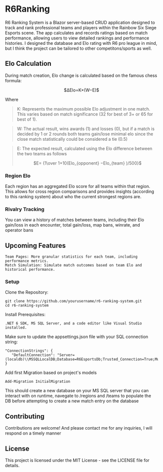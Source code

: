# R6Ranking

R6 Ranking System is a Blazor server-based CRUD application designed to track and rank professional teams and players within the Rainbow Six Siege Esports scene. The app calculates and records ratings based on match performance, allowing users to view detailed rankings and performance histories. I designed the database and Elo rating with R6 pro league in mind, but I think the project can be tailored to other competitons/sports as well.

  
## Elo Calculation

During match creation, Elo change is calculated based on the famous chess formula:

 <p align=center>
  $ΔElo=K×(W−E)$ 
 </p>

Where
  >K: Represents the maximum possible Elo adjustment in one match. This varies based on match significance (32 for best of 3+ or 65 for best of 1).

  >W: The actual result, wins awards (1) and losses (0), but if a match is decided by 1 or 2 rounds both teams gain/lose minimal elo since the close match statistically could be considered a tie (0.5)

  >E: The expected result, calculated using the Elo difference between the two teams as follows  
  > <p align=center> $E= {1\over 1+10(Elo_{opponent} −Elo_{team}​ )/500}$  </p>

### Region Elo

Each region has an aggregated Elo score for all teams within that region. This allows for cross region comparisons and provides insights (according to this ranking system) about who the current strongest regions are.

### Rivalry Tracking

You can view a history of matches between teams, including their Elo gain/loss in each encounter, total gain/loss, map bans, winrate, and operator bans


## Upcoming Features

    Team Pages: More granular statistics for each team, including performance metrics.
    Match Simulation: Simulate match outcomes based on team Elo and historical performance.


### Setup

Clone the Repository:

    git clone https://github.com/yourusername/r6-ranking-system.git
    cd r6-ranking-system

Install Prerequisites:

    .NET 6 SDK, MS SQL Server, and a code editor like Visual Studio installed.

Make sure to update the appsettings.json file with your SQL connection string:

    "ConnectionStrings": {
       "DefaultConnection": "Server=(localdb)\\MSSQLLocalDB;Database=R6EsportsDb;Trusted_Connection=True;MultipleActiveResultSets=true"
    }
    
Add first Migration based on project's models

    Add-Migration InitialMigration

This should create a new database on your MS SQL server that you can interact with on runtime, navegate to /regions and /teams to populate the DB before attempting to create a new match entry on the database


## Contributing

Contributions are welcome! And please contact me for any inquiries, I will respond on a timely manner


## License

This project is licensed under the MIT License - see the LICENSE file for details.
